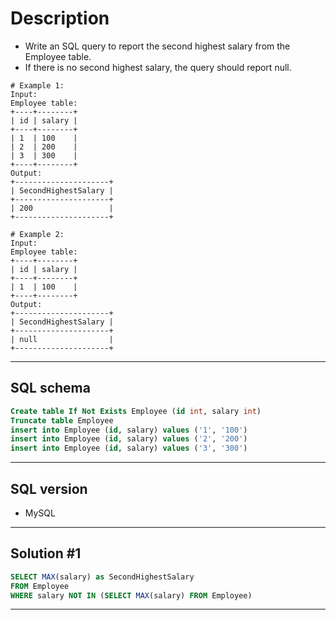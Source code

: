 # Description
- Write an SQL query to report the second highest salary from the Employee table.
- If there is no second highest salary, the query should report null.
```
# Example 1:
Input: 
Employee table:
+----+--------+
| id | salary |
+----+--------+
| 1  | 100    |
| 2  | 200    |
| 3  | 300    |
+----+--------+
Output: 
+---------------------+
| SecondHighestSalary |
+---------------------+
| 200                 |
+---------------------+

# Example 2:
Input: 
Employee table:
+----+--------+
| id | salary |
+----+--------+
| 1  | 100    |
+----+--------+
Output: 
+---------------------+
| SecondHighestSalary |
+---------------------+
| null                |
+---------------------+
```
***

## SQL schema
```sql
Create table If Not Exists Employee (id int, salary int)
Truncate table Employee
insert into Employee (id, salary) values ('1', '100')
insert into Employee (id, salary) values ('2', '200')
insert into Employee (id, salary) values ('3', '300')
```
***

## SQL version
- MySQL
***

## Solution #1
```sql
SELECT MAX(salary) as SecondHighestSalary
FROM Employee
WHERE salary NOT IN (SELECT MAX(salary) FROM Employee)
```
***

